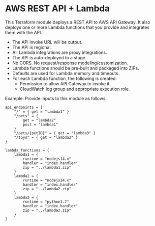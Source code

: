 # AWS REST API + Lambda

This Terraform module deploys a REST API to AWS API Gateway. It also deploys one or more Lambda functions that you provide and integrates them with the API.

* The API invoke URL will be output.
* The API is regional.
* All Lambda integrations are proxy integrations.
* The API is auto-deployed to a stage.
* No CORS. No request/response modeling/customization.
* Lambda functions should be pre-built and packaged into ZIPs.
* Defaults are used for Lambda memory and timeouts.
* For each Lambda function, the following is created:
  * Permission to allow API Gateway to invoke it.
  * CloudWatch log group and appropriate execution role.

Example: Provide inputs to this module as follows:

```lang-hcl
api_endpoints = {
    "/" = { get = "lambda1" }
    "/pets" = {
        get = "lambda2"
        post = "lambda1"
    }
    "/pets/{petID}" = { get = "lambda3" }
    "/toys" = { get = "lambda3" }
}

lambda_functions = {
    lambda1 = {
        runtime = "nodejs14.x"
        handler = "index.handler"
        zip = "../lambda1.zip"
    }
    lambda2 = {
        runtime = "nodejs14.x"
        handler = "index.handler"
        zip = "../lambda2.zip"
    }
    lambda3 = {
        runtime = "python3.7"
        handler = "index.handler"
        zip = "../lambda3.zip"
    }
}
```
